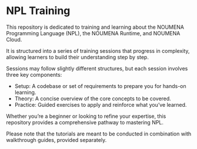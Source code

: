 # NPL Training

This repository is dedicated to training and learning about the NOUMENA Programming Language (NPL), the NOUMENA Runtime, and NOUMENA Cloud.

It is structured into a series of training sessions that progress in complexity, allowing learners to build their understanding step by step.

Sessions may follow slightly different structures, but each session involves three key components:
- Setup: A codebase or set of requirements to prepare you for hands-on learning.
- Theory: A concise overview of the core concepts to be covered.
- Practice: Guided exercises to apply and reinforce what you’ve learned.

Whether you’re a beginner or looking to refine your expertise, this repository provides a comprehensive pathway to mastering NPL.

Please note that the tutorials are meant to be conducted in combination with walkthrough guides, provided separately.